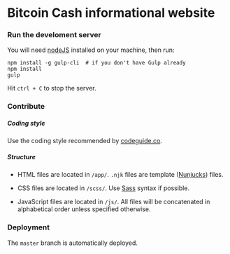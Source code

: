 # Bitcoin Cash informational website

### Run the develoment server

You will need [nodeJS](https://nodejs.org/en/) installed on your machine, then run:

```shell
npm install -g gulp-cli  # if you don't have Gulp already
npm install
gulp
```

Hit `ctrl + C` to stop the server.

### Contribute

##### Coding style

Use the coding style recommended by [codeguide.co](https://codeguide.co).

##### Structure

- HTML files are located in `/app/`. `.njk` files are template ([Nunjucks](https://mozilla.github.io/nunjucks/)) files.

- CSS files are located in `/scss/`. Use [Sass](https://sass-lang.com) syntax if possible.

- JavaScript files are located in `/js/`. All files will be concatenated in alphabetical order unless specified otherwise.

### Deployment

The `master` branch is automatically deployed.
